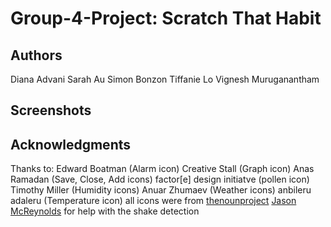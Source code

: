 # Group-4-Project: Scratch That Habit

## Authors
Diana Advani
Sarah Au
Simon Bonzon
Tiffanie Lo
Vignesh Muruganantham

## Screenshots


## Acknowledgments
Thanks to:
    Edward Boatman (Alarm icon)
    Creative Stall (Graph icon)
    Anas Ramadan (Save, Close, Add icons)
    factor[e] design initiatve (pollen icon)
    Timothy Miller (Humidity icons)
    Anuar Zhumaev (Weather icons)
    anbileru adaleru (Temperature icon)
    all icons were from [thenounproject](https://thenounproject.com/)
    [Jason McReynolds](http://jasonmcreynolds.com/?p=388) for help with the shake detection